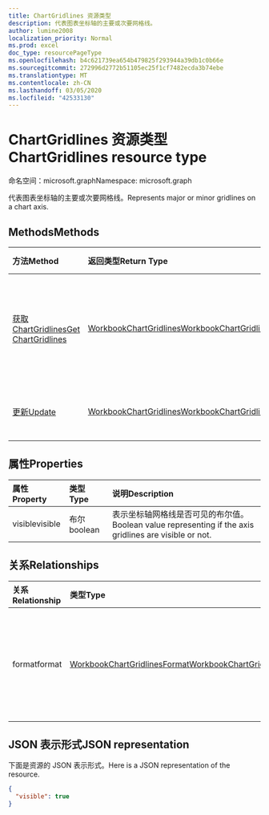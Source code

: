```yaml
---
title: ChartGridlines 资源类型
description: 代表图表坐标轴的主要或次要网格线。
author: lumine2008
localization_priority: Normal
ms.prod: excel
doc_type: resourcePageType
ms.openlocfilehash: b4c621739ea654b479825f293944a39db1c0b66e
ms.sourcegitcommit: 272996d2772b51105ec25f1cf7482ecda3b74ebe
ms.translationtype: MT
ms.contentlocale: zh-CN
ms.lasthandoff: 03/05/2020
ms.locfileid: "42533130"
---
```

# <a name="chartgridlines-resource-type"></a><span data-ttu-id="0be51-103">ChartGridlines 资源类型</span><span class="sxs-lookup"><span data-stu-id="0be51-103">ChartGridlines resource type</span></span>

<span data-ttu-id="0be51-104">命名空间：microsoft.graph</span><span class="sxs-lookup"><span data-stu-id="0be51-104">Namespace: microsoft.graph</span></span>

<span data-ttu-id="0be51-105">代表图表坐标轴的主要或次要网格线。</span><span class="sxs-lookup"><span data-stu-id="0be51-105">Represents major or minor gridlines on a chart axis.</span></span>


## <a name="methods"></a><span data-ttu-id="0be51-106">Methods</span><span class="sxs-lookup"><span data-stu-id="0be51-106">Methods</span></span>

| <span data-ttu-id="0be51-107">方法</span><span class="sxs-lookup"><span data-stu-id="0be51-107">Method</span></span>           | <span data-ttu-id="0be51-108">返回类型</span><span class="sxs-lookup"><span data-stu-id="0be51-108">Return Type</span></span>    |<span data-ttu-id="0be51-109">说明</span><span class="sxs-lookup"><span data-stu-id="0be51-109">Description</span></span>|
|:---------------|:--------|:----------|
|[<span data-ttu-id="0be51-110">获取 ChartGridlines</span><span class="sxs-lookup"><span data-stu-id="0be51-110">Get ChartGridlines</span></span>](../api/chartgridlines-get.md) | [<span data-ttu-id="0be51-111">WorkbookChartGridlines</span><span class="sxs-lookup"><span data-stu-id="0be51-111">WorkbookChartGridlines</span></span>](chartgridlines.md) |<span data-ttu-id="0be51-112">读取 chartGridlines 对象的属性和关系。</span><span class="sxs-lookup"><span data-stu-id="0be51-112">Read properties and relationships of chartGridlines object.</span></span>|
|[<span data-ttu-id="0be51-113">更新</span><span class="sxs-lookup"><span data-stu-id="0be51-113">Update</span></span>](../api/chartgridlines-update.md) | [<span data-ttu-id="0be51-114">WorkbookChartGridlines</span><span class="sxs-lookup"><span data-stu-id="0be51-114">WorkbookChartGridlines</span></span>](chartgridlines.md)    |<span data-ttu-id="0be51-115">更新 ChartGridlines 对象。</span><span class="sxs-lookup"><span data-stu-id="0be51-115">Update ChartGridlines object.</span></span> |

## <a name="properties"></a><span data-ttu-id="0be51-116">属性</span><span class="sxs-lookup"><span data-stu-id="0be51-116">Properties</span></span>
| <span data-ttu-id="0be51-117">属性</span><span class="sxs-lookup"><span data-stu-id="0be51-117">Property</span></span>     | <span data-ttu-id="0be51-118">类型</span><span class="sxs-lookup"><span data-stu-id="0be51-118">Type</span></span>   |<span data-ttu-id="0be51-119">说明</span><span class="sxs-lookup"><span data-stu-id="0be51-119">Description</span></span>|
|:---------------|:--------|:----------|
|<span data-ttu-id="0be51-120">visible</span><span class="sxs-lookup"><span data-stu-id="0be51-120">visible</span></span>|<span data-ttu-id="0be51-121">布尔</span><span class="sxs-lookup"><span data-stu-id="0be51-121">boolean</span></span>|<span data-ttu-id="0be51-122">表示坐标轴网格线是否可见的布尔值。</span><span class="sxs-lookup"><span data-stu-id="0be51-122">Boolean value representing if the axis gridlines are visible or not.</span></span>|

## <a name="relationships"></a><span data-ttu-id="0be51-123">关系</span><span class="sxs-lookup"><span data-stu-id="0be51-123">Relationships</span></span>
| <span data-ttu-id="0be51-124">关系</span><span class="sxs-lookup"><span data-stu-id="0be51-124">Relationship</span></span> | <span data-ttu-id="0be51-125">类型</span><span class="sxs-lookup"><span data-stu-id="0be51-125">Type</span></span>   |<span data-ttu-id="0be51-126">说明</span><span class="sxs-lookup"><span data-stu-id="0be51-126">Description</span></span>|
|:---------------|:--------|:----------|
|<span data-ttu-id="0be51-127">format</span><span class="sxs-lookup"><span data-stu-id="0be51-127">format</span></span>|[<span data-ttu-id="0be51-128">WorkbookChartGridlinesFormat</span><span class="sxs-lookup"><span data-stu-id="0be51-128">WorkbookChartGridlinesFormat</span></span>](chartgridlinesformat.md)|<span data-ttu-id="0be51-129">表示图表网格线的格式。</span><span class="sxs-lookup"><span data-stu-id="0be51-129">Represents the formatting of chart gridlines.</span></span> <span data-ttu-id="0be51-130">只读。</span><span class="sxs-lookup"><span data-stu-id="0be51-130">Read-only.</span></span>|

## <a name="json-representation"></a><span data-ttu-id="0be51-131">JSON 表示形式</span><span class="sxs-lookup"><span data-stu-id="0be51-131">JSON representation</span></span>

<span data-ttu-id="0be51-132">下面是资源的 JSON 表示形式。</span><span class="sxs-lookup"><span data-stu-id="0be51-132">Here is a JSON representation of the resource.</span></span>

<!-- {
  "blockType": "resource",
  "baseType": "microsoft.graph.entity",
  "optionalProperties": [

  ],
  "@odata.type": "microsoft.graph.workbookChartGridlines"
}-->

```json
{
  "visible": true
}

```

<!-- uuid: 8fcb5dbc-d5aa-4681-8e31-b001d5168d79
2015-10-25 14:57:30 UTC -->
<!-- {
  "type": "#page.annotation",
  "description": "ChartGridlines resource",
  "keywords": "",
  "section": "documentation",
  "tocPath": ""
}-->
